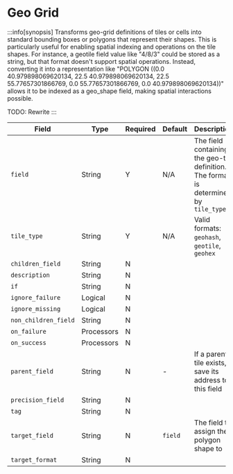 # Geo Grid

:::info[synopsis]
Transforms geo-grid definitions of tiles or cells into standard bounding boxes or polygons that represent their shapes. This is particularly useful for enabling spatial indexing and operations on the tile shapes. For instance, a geotile field value like "4/8/3" could be stored as a string, but that format doesn't support spatial operations. Instead, converting it into a representation like "POLYGON ((0.0 40.979898069620134, 22.5 40.979898069620134, 22.5 55.77657301866769, 0.0 55.77657301866769, 0.0 40.979898069620134))" allows it to be indexed as a geo_shape field, making spatial interactions possible.

TODO: Rewrite
:::

|Field|Type|Required|Default|Description|
|---|---|---|---|---|
|`field`|String|Y|N/A|The field containing the geo-tile definition. The format is determined by `tile_type`|
|`tile_type`|String|Y|N/A|Valid formats: `geohash`, `geotile`, `geohex`|
|`children_field`|String|N|||
|`description`|String|N|||
|`if`|String|N|||
|`ignore_failure`|Logical|N|||
|`ignore_missing`|Logical|N|||
|`non_children_field`|String|N|||
|`on_failure`|Processors|N|||
|`on_success`|Processors|N|||
|`parent_field`|String|N|-|If a parent tile exists, save its address to this field|
|`precision_field`|String|N|||
|`tag`|String|N|||
|`target_field`|String|N|`field`|The field to assign the polygon shape to|
|`target_format`|String|N|||
